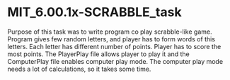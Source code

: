 # MIT_6.00.1x-SCRABBLE_task
Purpose of this task was to write program co play scrabble-like game.
Program gives few random letters, and player has to form words of this letters. Each letter has different number of points. Player has to score the most points.
The PlayerPlay file allows player to play it and the ComputerPlay file enables computer play mode.
The computer play mode needs a lot of calculations, so it takes some time.
